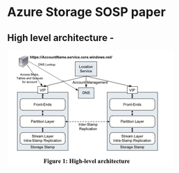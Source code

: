 # Azure Storage SOSP paper

## High level architecture -

![](.attachments/HighLevelArchitecture.png)
